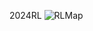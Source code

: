 2 0 2 4 R L 
 
 
![RLMap](https://github.com/user-attachments/assets/71348590-c0f7-4ec7-8dcd-90dc3e7fd652)
